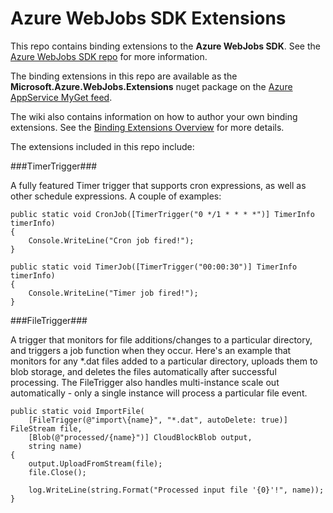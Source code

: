 ﻿Azure WebJobs SDK Extensions
===
This repo contains binding extensions to the **Azure WebJobs SDK**. See the [Azure WebJobs SDK repo](https://github.com/Azure/azure-webjobs-sdk) for more information.

The binding extensions in this repo are available as the **Microsoft.Azure.WebJobs.Extensions** nuget package on the [Azure AppService MyGet feed](https://www.myget.org/gallery/azure-appservice).

The wiki also contains information on how to author your own binding extensions. See the [Binding Extensions Overview](https://github.com/Azure/azure-webjobs-sdk-extensions/wiki/Binding-Extensions-Overview) for more details.

The extensions included in this repo include:

###TimerTrigger###

A fully featured Timer trigger that supports cron expressions, as well as other schedule expressions. A couple of examples:

    public static void CronJob([TimerTrigger("0 */1 * * * *")] TimerInfo timerInfo)
    {
        Console.WriteLine("Cron job fired!");
    }

    public static void TimerJob([TimerTrigger("00:00:30")] TimerInfo timerInfo)
    {
        Console.WriteLine("Timer job fired!");
    }
    
###FileTrigger###

A trigger that monitors for file additions/changes to a particular directory, and triggers a job function when they occur. Here's an example that monitors for any *.dat files added to a particular directory, uploads them to blob storage, and deletes the files automatically after successful processing. The FileTrigger also handles multi-instance scale out automatically - only a single instance will process a particular file event.

    public static void ImportFile(
        [FileTrigger(@"import\{name}", "*.dat", autoDelete: true)] FileStream file,
        [Blob(@"processed/{name}")] CloudBlockBlob output,
        string name)
    {
        output.UploadFromStream(file);
        file.Close();

        log.WriteLine(string.Format("Processed input file '{0}'!", name));
    }
